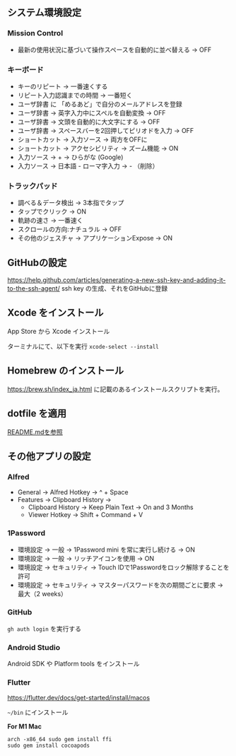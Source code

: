 ## システム環境設定

### Mission Control

- 最新の使用状況に基づいて操作スペースを自動的に並べ替える -> OFF

### キーボード

- キーのリピート -> 一番速くする
- リピート入力認識までの時間 -> 一番短く
- ユーザ辞書 に 「めるあど」で自分のメールアドレスを登録
- ユーザ辞書 -> 英字入力中にスペルを自動変換 -> OFF
- ユーザ辞書 -> 文頭を自動的に大文字にする -> OFF
- ユーザ辞書 -> スペースバーを2回押してピリオドを入力 -> OFF
- ショートカット -> 入力ソース -> 両方をOFFに
- ショートカット -> アクセシビリティ -> ズーム機能 -> ON
- 入力ソース -> + -> ひらがな (Google)
- 入力ソース -> 日本語 - ローマ字入力 -> - （削除）

### トラックパッド

- 調べる＆データ検出 -> 3本指でタップ
- タップでクリック -> ON
- 軌跡の速さ -> 一番速く
- スクロールの方向:ナチュラル -> OFF
- その他のジェスチャ -> アプリケーションExpose -> ON

## GitHubの設定

https://help.github.com/articles/generating-a-new-ssh-key-and-adding-it-to-the-ssh-agent/
ssh key の生成、それをGitHubに登録

## Xcode をインストール

App Store から Xcode インストール

ターミナルにて、以下を実行
`xcode-select --install`

## Homebrew のインストール

https://brew.sh/index_ja.html に記載のあるインストールスクリプトを実行。

## dotfile を適用

[README.mdを参照](../README.md)

## その他アプリの設定

### Alfred

- General -> Alfred Hotkey -> ^ + Space
- Features -> Clipboard History ->
    - Clipboard History -> Keep Plain Text -> On and 3 Months
    - Viewer Hotkey -> Shift + Command + V

### 1Password

- 環境設定 -> 一般 -> 1Password mini を常に実行し続ける -> ON
- 環境設定 -> 一般 -> リッチアイコンを使用 -> ON
- 環境設定 -> セキュリティ -> Touch IDで1Passwordをロック解除することを許可
- 環境設定 -> セキュリティ -> マスターパスワードを次の期間ごとに要求 -> 最大（2 weeks）

### GitHub

`gh auth login` を実行する

### Android Studio

Android SDK や Platform tools をインストール

### Flutter

https://flutter.dev/docs/get-started/install/macos

`~/bin` にインストール

**For M1 Mac**

```
arch -x86_64 sudo gem install ffi
sudo gem install cocoapods
```

